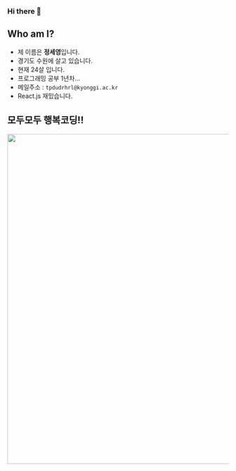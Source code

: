 ### Hi there 👋
## Who am I?
- 제 이름은 **정세영**입니다.
- 경기도 수원에 살고 있습니다.
- 현재 24살 입니다.
- 프로그래밍 공부 1년차...
- 메일주소 : `tpdudrhrl@kyonggi.ac.kr`
- React.js 재밌습니다.
## 모두모두 행복코딩!!
<img src="https://user-images.githubusercontent.com/65009713/104196204-d90f7b80-5466-11eb-9a74-9f90b36faee4.jpg" width=750px>
